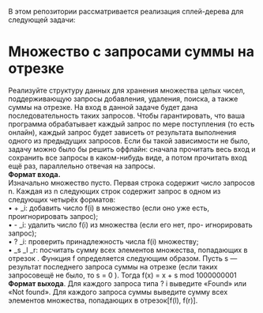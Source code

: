 В этом репозитории рассматривается реализация сплей-дерева для следующей задачи:
<h1>Множество с запросами суммы на отрезке</h1>
Реализуйте структуру данных для хранения множества целых чисел,
поддерживающую запросы добавления, удаления, поиска, а также
суммы на отрезке. На вход в данной задаче будет дана последовательность таких запросов. 
Чтобы гарантировать, что ваша программа обрабатывает каждый запрос по мере поступления (то есть онлайн),
каждый запрос будет зависеть от результата выполнения одного из предыдущих запросов. 
Если бы такой зависимости не было, задачу можно было бы решить оффлайн: 
сначала прочитать весь вход и сохранить все запросы в каком-нибудь виде, 
а потом прочитать вход ещё раз, параллельно отвечая на запросы.
<br>
<b>Формат входа.</b> <br>
Изначально множество пусто. Первая строка содержит число запросов n. 
Каждая из n следующих строк содержит запрос в одном из следующих четырёх форматов: <br>
• <nobr>+ _i</nobr>: добавить число <nobr>f(i) </nobr> в множество (если оно уже есть,
проигнорировать запрос);<br>
• <nobr>- _i</nobr>: удалить число <nobr>f(i) </nobr> из множества (если его нет, про-
игнорировать запрос);<br>
• <nobr>? _i</nobr>: проверить принадлежность числа <nobr>f(i) </nobr> множеству;<br>
• <nobr>_s _l _r</nobr>: посчитать сумму всех элементов множества, попадающих в отрезок .
Функция <nobr>f</nobr> определяется следующим образом. Пусть <nobr>s</nobr> — результат 
последнего запроса суммы на отрезке (если таких запросовещё не было, то <nobr>s = 0 </nobr>). 
Тогда f(x) = x + s mod 1000000001
<b>Формат выхода</b>. Для каждого запроса типа ? i выведите «Found»
или «Not found». Для каждого запроса суммы выведите сумму
всех элементов множества, попадающих в отрезок[f(l), f(r)].
